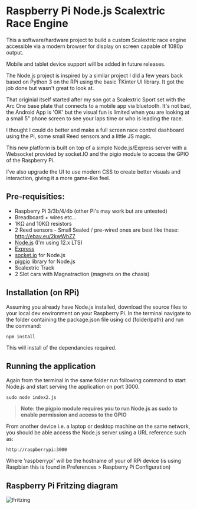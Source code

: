 # Raspberry Pi Node.js Scalextric Race Engine
This a software/hardware project to build a custom Scalextric race engine accessible via a modern browser for display on screen capable of 1080p output.

Mobile and tablet device support will be added in future releases.

The Node.js project is inspired by a similar project I did a few years back based on Python 3 on the RPi using the basic TKinter UI library. It got the job done but wasn't great to look at.

That originial itself started after my son got a Scalextric Sport set with the Arc One base plate that connects to a mobile app via bluetooth. It's not bad, the Android App is 'OK' but the visual fun is limited when you are looking at a small 5" phone screen to see your laps time or who is leading the race.

I thought I could do better and make a full screen race control dashboard using the Pi, some small Reed sensors and a little JS magic.

This new platform is built on top of a simple Node.js/Express server with a Websocket provided by socket.IO and the pigio module to access the GPIO of the Raspberry Pi.

I've also upgrade the UI to use modern CSS to create better visuals and interaction, giving it a more game-like feel.

## Pre-requisities:
* Raspberry Pi 3/3b/4/4b (other Pi's may work but are untested)
* Breadboard + wires etc...
* 1KΩ and 10KΩ resistors
* 2 Reed sensors - Small Sealed / pre-wired ones are best like these: http://ebay.eu/2kwWhZ7
* [Node.js](https://www.w3schools.com/nodejs/nodejs_raspberrypi.asp) (I'm using 12.x LTS)
* [Express](https://expressjs.com/) 
* [socket.io](https://www.npmjs.com/package/socket.io) for Node.js
* [pigpio](https://www.npmjs.com/package/pigpio) library for Node.js
* Scalextric Track
* 2 Slot cars with Magnatraction (magnets on the chasis)

## Installation (on RPi)
Assuming you already have Node.js installed, download the source files to your local dev environment on your Raspberry Pi.
In the terminal navigate to the folder containing the package.json file using cd {folder/path} and run the command:
```
npm install
```
This will install of the dependancies required.

## Running the application
Again from the terminal in the same folder run following command to start Node.js and start serving the application on port 3000.
```
sudo node index2.js
```
>  **Note: the pigpio module requires you to run Node.js as sudo to enable permission and access to the GPIO**


From another device i.e. a laptop or desktop machine on the same network, you should be able access the Node.js server using a URL reference such as: 

```
http://raspberrypi:3000
```

Where 'raspberrypi' will be the hostname of your of RPi device (is using Raspbian this is found in Preferences > Raspberry Pi Configuration)

## Raspberry Pi Fritzing diagram
![Fritzing](https://raw.githubusercontent.com/philm400/Raspberry-Pi-Python-Scalextric-Lap-Timer/master/docs/img/Scalextric-Reed-Swtichs_diagram.png?raw=true)